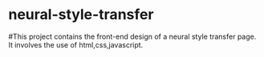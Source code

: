 # neural-style-transfer
#This project contains the front-end design of a neural style transfer page.
It involves the use of html,css,javascript.
